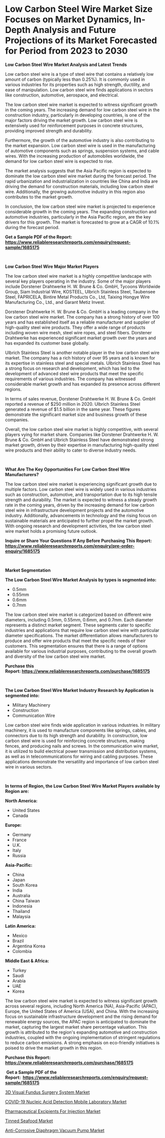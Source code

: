 <p><h1>Low Carbon Steel Wire Market Size Focuses on Market Dynamics, In-Depth Analysis and Future Projections of its Market Forecasted for Period from 2023 to 2030</h1></p><p><strong>Low Carbon Steel Wire Market Analysis and Latest Trends</strong></p>
<p><p>Low carbon steel wire is a type of steel wire that contains a relatively low amount of carbon (typically less than 0.25%). It is commonly used in various industries for its properties such as high strength, ductility, and ease of manipulation. Low carbon steel wire finds applications in sectors like construction, automotive, aerospace, and electrical.</p><p>The low carbon steel wire market is expected to witness significant growth in the coming years. The increasing demand for low carbon steel wire in the construction industry, particularly in developing countries, is one of the major factors driving the market growth. Low carbon steel wire is extensively used for reinforcement purposes in concrete structures, providing improved strength and durability.</p><p>Furthermore, the growth of the automotive industry is also contributing to the market expansion. Low carbon steel wire is used in the manufacturing of automotive components such as springs, suspension systems, and cable wires. With the increasing production of automobiles worldwide, the demand for low carbon steel wire is expected to rise.</p><p>The market analysis suggests that the Asia Pacific region is expected to dominate the low carbon steel wire market during the forecast period. The rapid urbanization and industrialization in countries like China and India are driving the demand for construction materials, including low carbon steel wire. Additionally, the growing automotive industry in this region also contributes to the market growth.</p><p>In conclusion, the low carbon steel wire market is projected to experience considerable growth in the coming years. The expanding construction and automotive industries, particularly in the Asia Pacific region, are the key drivers for this growth. The market is forecasted to grow at a CAGR of 10.1% during the forecast period.</p></p>
<p><strong>Get a Sample PDF of the Report:&nbsp; <a href="https://www.reliableresearchreports.com/enquiry/request-sample/1685175">https://www.reliableresearchreports.com/enquiry/request-sample/1685175</a></strong></p>
<p>&nbsp;</p>
<p><strong>Low Carbon Steel Wire Major Market Players</strong></p>
<p><p>The low carbon steel wire market is a highly competitive landscape with several key players operating in the industry. Some of the major players include Dorstener Drahtwerke H. W. Brune & Co. GmbH, Tycoons Worldwide Group, Siam Industrial Wire, KOSTEEL, Ulbrich Stainless Steel, Taubensee Steel, FAPRICELA, Bintire Metal Products Co., Ltd, Taixing Hongye Wire Manufacturing Co., Ltd., and Garant Metiz Invest.</p><p>Dorstener Drahtwerke H. W. Brune & Co. GmbH is a leading company in the low carbon steel wire market. The company has a strong history of over 100 years and has established itself as a reliable manufacturer and supplier of high-quality steel wire products. They offer a wide range of products including woven wire mesh, steel wire ropes, and steel fibers. Dorstener Drahtwerke has experienced significant market growth over the years and has expanded its customer base globally.</p><p>Ulbrich Stainless Steel is another notable player in the low carbon steel wire market. The company has a rich history of over 95 years and is known for its expertise in stainless steel and special metals. Ulbrich Stainless Steel has a strong focus on research and development, which has led to the development of advanced steel wire products that meet the specific requirements of various industries. The company has witnessed considerable market growth and has expanded its presence across different regions.</p><p>In terms of sales revenue, Dorstener Drahtwerke H. W. Brune & Co. GmbH reported a revenue of $250 million in 2020. Ulbrich Stainless Steel generated a revenue of $1.5 billion in the same year. These figures demonstrate the significant market size and business growth of these companies.</p><p>Overall, the low carbon steel wire market is highly competitive, with several players vying for market share. Companies like Dorstener Drahtwerke H. W. Brune & Co. GmbH and Ulbrich Stainless Steel have demonstrated strong market growth, driven by their expertise in manufacturing high-quality steel wire products and their ability to cater to diverse industry needs.</p></p>
<p>&nbsp;</p>
<p><strong>What Are The Key Opportunities For Low Carbon Steel Wire Manufacturers?</strong></p>
<p><p>The low carbon steel wire market is experiencing significant growth due to multiple factors. Low carbon steel wire is widely used in various industries such as construction, automotive, and transportation due to its high tensile strength and durability. The market is expected to witness a steady growth rate in the coming years, driven by the increasing demand for low carbon steel wire in infrastructure development projects and the automotive industry. Additionally, advancements in technology and the rising focus on sustainable materials are anticipated to further propel the market growth. With ongoing research and development activities, the low carbon steel wire market holds a promising future outlook.</p></p>
<p><strong>Inquire or Share Your Questions If Any Before Purchasing This Report: <a href="https://www.reliableresearchreports.com/enquiry/pre-order-enquiry/1685175">https://www.reliableresearchreports.com/enquiry/pre-order-enquiry/1685175</a></strong></p>
<p>&nbsp;</p>
<p><strong>Market Segmentation</strong></p>
<p><strong>The Low Carbon Steel Wire Market Analysis by types is segmented into:</strong></p>
<p><ul><li>0.5mm</li><li>0.55mm</li><li>0.6mm</li><li>0.7mm</li></ul></p>
<p><p>The low carbon steel wire market is categorized based on different wire diameters, including 0.5mm, 0.55mm, 0.6mm, and 0.7mm. Each diameter represents a distinct market segment. These segments cater to specific industries and applications that require low carbon steel wire with particular diameter specifications. The market differentiation allows manufacturers to produce and offer wire products that meet the specific needs of their customers. This segmentation ensures that there is a range of options available for various industrial purposes, contributing to the overall growth and diversity of the low carbon steel wire market.</p></p>
<p><strong>Purchase this Report:&nbsp;<a href="https://www.reliableresearchreports.com/purchase/1685175">https://www.reliableresearchreports.com/purchase/1685175</a></strong></p>
<p>&nbsp;</p>
<p><strong>The Low Carbon Steel Wire Market Industry Research by Application is segmented into:</strong></p>
<p><ul><li>Military Machinery</li><li>Construction</li><li>Communication Wire</li></ul></p>
<p><p>Low carbon steel wire finds wide application in various industries. In military machinery, it is used to manufacture components like springs, cables, and connectors due to its high strength and durability. In construction, low carbon steel wire is used for reinforcing concrete structures, making fences, and producing nails and screws. In the communication wire market, it is utilized to build electrical power transmission and distribution systems, as well as in telecommunications for wiring and cabling purposes. These applications demonstrate the versatility and importance of low carbon steel wire in various sectors.</p></p>
<p>&nbsp;</p>
<p><strong>In terms of Region, the Low Carbon Steel Wire Market Players available by Region are:</strong></p>
<p>
    <p> <strong> North America: </strong>
        <ul>
            <li>United States</li>
            <li>Canada</li>
        </ul>
        </p> 
    <p> <strong> Europe: </strong>
        <ul>
            <li>Germany</li>
            <li>France</li>
            <li>U.K.</li>
            <li>Italy</li>
            <li>Russia</li>
        </ul>
        </p> 
    <p> <strong> Asia-Pacific: </strong>
        <ul>
            <li>China</li>
            <li>Japan</li>
            <li>South Korea</li>
            <li>India</li>
            <li>Australia</li>
            <li>China Taiwan</li>
            <li>Indonesia</li>
            <li>Thailand</li>
            <li>Malaysia</li>
        </ul>
        </p> 
    <p> <strong> Latin America: </strong>
        <ul>
            <li>Mexico</li>
            <li>Brazil</li>
            <li>Argentina Korea</li>
            <li>Colombia</li>
        </ul>
        </p> 
    <p> <strong> Middle East & Africa: </strong>
        <ul>
            <li>Turkey</li>
            <li>Saudi</li>
            <li>Arabia</li>
            <li>UAE</li>
            <li>Korea</li>
        </ul>
    </p>
    </p>
<p><p>The low carbon steel wire market is expected to witness significant growth across several regions, including North America (NA), Asia-Pacific (APAC), Europe, the United States of America (USA), and China. With the increasing focus on sustainable infrastructure development and the rising demand for renewable energy sources, the APAC region is anticipated to dominate the market, capturing the largest market share percentage valuation. This growth is attributed to the region's expanding automotive and construction industries, coupled with the ongoing implementation of stringent regulations to reduce carbon emissions. A strong emphasis on eco-friendly initiatives is poised to drive the market growth in this region.</p></p>
<p><strong>Purchase this Report: <a href="https://www.reliableresearchreports.com/purchase/1685175">https://www.reliableresearchreports.com/purchase/1685175</a></strong></p>
<p>&nbsp;<strong>Get a Sample PDF of the Report:&nbsp;&nbsp;<a href="https://www.reliableresearchreports.com/enquiry/request-sample/1685175">https://www.reliableresearchreports.com/enquiry/request-sample/1685175</a></strong></p>
<p><strong></strong></p>
<p><p><a href="https://www.linkedin.com/pulse/3d-visual-fundus-surgery-system-market-share-amp-new-trends/">3D Visual Fundus Surgery System Market</a></p><p><a href="https://www.linkedin.com/pulse/covid-19-nucleic-acid-detection-mobile-laboratory-market/">COVID-19 Nucleic Acid Detection Mobile Laboratory Market</a></p><p><a href="https://medium.com/@ulicesweber/pharmaceutical-excipients-for-injection-market-size-market-outlook-and-market-forecast-2023-to-a26ff19c302f">Pharmaceutical Excipients For Injection Market</a></p><p><a href="https://github.com/jonneygiverf/Market-Research-Report-List-1/blob/main/tinned-seafood-market.md">Tinned Seafood Market</a></p><p><a href="https://medium.com/@beaublock2023/anti-corrosive-diaphragm-vacuum-pump-market-size-reveals-the-best-marketing-channels-in-global-2e356ff6a13f">Anti-Corrosive Diaphragm Vacuum Pump Market</a></p></p>